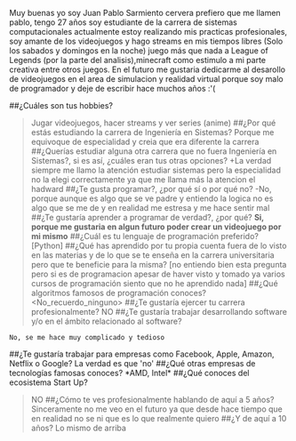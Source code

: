 Muy buenas yo soy Juan Pablo Sarmiento cervera prefiero que me llamen pablo, tengo 27 años soy estudiante de la carrera de sistemas computacionales actualmente estoy realizando mis practicas profesionales, soy amante de los videojuegos y hago streams en mis tiempos libres (Solo los sabados y domingos en la noche) juego más que nada a League of Legends (por la parte del analisis),minecraft como estimulo a mi parte creativa entre otros juegos.
En el futuro me gustaria dedicarme al desarollo de videojuegos en el area de simulacion y realidad virtual porque soy malo de programador y deje de escribir hace muchos años :'(

##¿Cuáles son tus hobbies?
>Jugar videojuegos, hacer streams y ver series (anime)
##¿Por qué estás estudiando la carrera de Ingeniería en Sistemas?
>Porque me equivoque de especialidad y creia que era diferente la carrera
##¿Querías estudiar alguna otra carrera que no fuera Ingeniería en Sistemas?, si es así, ¿cuáles eran tus otras opciones?
+La verdad siempre me llamo la atención estudiar sistemas pero la especialidad no la elegi correctamente ya que me llama más la atencion el hadward
##¿Te gusta programar?, ¿por qué sí o por qué no?
    -No, porque aunque es algo que se ve padre y entiendo la logica no es algo que se me de y en realidad me estresa y me hace sentir mal
##¿Te gustaría aprender a programar de verdad?, ¿por qué?
**Si, porque me gustaria en algun futuro poder crear un videojuego por mi mismo**
##¿Cuál es tu lenguaje de programación preferido?
[Python]
##¿Qué has aprendido por tu propia cuenta fuera de lo visto en las materias y de lo que se te enseña en la carrera universitaria pero que te beneficie para la misma?
[no entiendo bien esta pregunta pero si es de programacion apesar de haver visto y tomado ya varios cursos de programación siento que no he aprendido nada]
##¿Qué algoritmos famosos de programación conoces?
<No_recuerdo_ninguno>
##¿Te gustaría ejercer tu carrera profesionalmente?
   NO
##¿Te gustaría trabajar desarrollando software y/o en el ámbito relacionado al software?
~~~ 
No, se me hace muy complicado y tedioso
~~~
##¿Te gustaría trabajar para empresas como Facebook, Apple, Amazon, Netflix o Google?
La verdad es que 'no'
##¿Qué otras empresas de tecnologías famosas conoces?
\*AMD, Intel*
##¿Qué conoces del ecosistema Start Up?
>NO
##¿Cómo te ves profesionalmente hablando de aquí a 5 años?
>Sinceramente no me veo en el futuro ya que desde hace tiempo que en realidad no se ni que es lo que realmente quiero
##¿Y de aquí a 10 años?
>Lo mismo de arriba